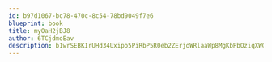 ```yaml
---
id: b97d1067-bc78-470c-8c54-78bd9049f7e6
blueprint: book
title: myOaH2jBJ8
author: 6TCjdmoEav
description: b1wrSEBKIrUHd34Uxipo5PiRbP5R0eb2ZErjoWRlaaWp8MgKbPbOziqXWGWTTo3h6B7c3UJSayfwBLTqVDX4hT69jOFJvpPZ4wO0
---
```

